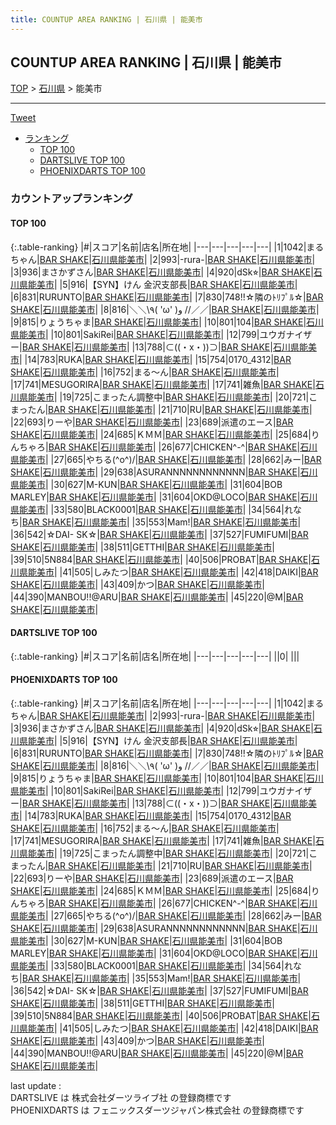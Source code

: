 ```yaml
---
title: COUNTUP AREA RANKING | 石川県 | 能美市
---
```

## COUNTUP AREA RANKING | 石川県 | 能美市

[TOP](/darts/rank/) > [石川県](/darts/rank/石川県/) > 能美市

___

<a href="https://twitter.com/share?ref_src=twsrc%5Etfw" data-text="COUNTUP AREA RANKING | 石川県能美市" class="twitter-share-button" data-hashtags="DARTSLIVE,PHOENIXDARTS,darts,ダーツ" data-show-count="false">Tweet</a>

* [ランキング](#カウントアップランキング)
    * [TOP 100](#top-100)
    * [DARTSLIVE TOP 100](#dartslive-top-100)
    * [PHOENIXDARTS TOP 100](#phoenixdarts-top-100)

### カウントアップランキング

#### TOP 100



{:.table-ranking}
|#|スコア|名前|店名|所在地|
|---|---|---|---|---|
|1|1042|<span class="rank-name-pd">まるちゃん</span>|<a href="https://vs.phoenixdarts.com/jp/shop/shopDetailInfo/s_81791?s_seq=81791">BAR SHAKE</a>|<a href="/darts/rank/石川県/能美市">石川県能美市</a>|
|2|993|<span class="rank-name-pd">-rura-</span>|<a href="https://vs.phoenixdarts.com/jp/shop/shopDetailInfo/s_81791?s_seq=81791">BAR SHAKE</a>|<a href="/darts/rank/石川県/能美市">石川県能美市</a>|
|3|936|<span class="rank-name-pd">まさかずさん</span>|<a href="https://vs.phoenixdarts.com/jp/shop/shopDetailInfo/s_81791?s_seq=81791">BAR SHAKE</a>|<a href="/darts/rank/石川県/能美市">石川県能美市</a>|
|4|920|<span class="rank-name-pd">dSk⭐︎</span>|<a href="https://vs.phoenixdarts.com/jp/shop/shopDetailInfo/s_81791?s_seq=81791">BAR SHAKE</a>|<a href="/darts/rank/石川県/能美市">石川県能美市</a>|
|5|916|<span class="rank-name-pd">【SYN】けん 金沢支部長</span>|<a href="https://vs.phoenixdarts.com/jp/shop/shopDetailInfo/s_81791?s_seq=81791">BAR SHAKE</a>|<a href="/darts/rank/石川県/能美市">石川県能美市</a>|
|6|831|<span class="rank-name-pd">RURUNTO</span>|<a href="https://vs.phoenixdarts.com/jp/shop/shopDetailInfo/s_81791?s_seq=81791">BAR SHAKE</a>|<a href="/darts/rank/石川県/能美市">石川県能美市</a>|
|7|830|<span class="rank-name-pd">748!!☆隣のﾄﾘﾌﾟﾙ☆</span>|<a href="https://vs.phoenixdarts.com/jp/shop/shopDetailInfo/s_81791?s_seq=81791">BAR SHAKE</a>|<a href="/darts/rank/石川県/能美市">石川県能美市</a>|
|8|816|<span class="rank-name-pd">＼＼\\٩( &#x27;ω&#x27; )و //／／</span>|<a href="https://vs.phoenixdarts.com/jp/shop/shopDetailInfo/s_81791?s_seq=81791">BAR SHAKE</a>|<a href="/darts/rank/石川県/能美市">石川県能美市</a>|
|9|815|<span class="rank-name-pd">りょうちゃま</span>|<a href="https://vs.phoenixdarts.com/jp/shop/shopDetailInfo/s_81791?s_seq=81791">BAR SHAKE</a>|<a href="/darts/rank/石川県/能美市">石川県能美市</a>|
|10|801|<span class="rank-name-pd">104</span>|<a href="https://vs.phoenixdarts.com/jp/shop/shopDetailInfo/s_81791?s_seq=81791">BAR SHAKE</a>|<a href="/darts/rank/石川県/能美市">石川県能美市</a>|
|10|801|<span class="rank-name-pd">SakiRei</span>|<a href="https://vs.phoenixdarts.com/jp/shop/shopDetailInfo/s_81791?s_seq=81791">BAR SHAKE</a>|<a href="/darts/rank/石川県/能美市">石川県能美市</a>|
|12|799|<span class="rank-name-pd">ユウガナイザー</span>|<a href="https://vs.phoenixdarts.com/jp/shop/shopDetailInfo/s_81791?s_seq=81791">BAR SHAKE</a>|<a href="/darts/rank/石川県/能美市">石川県能美市</a>|
|13|788|<span class="rank-name-pd">⊂((・x・))⊃</span>|<a href="https://vs.phoenixdarts.com/jp/shop/shopDetailInfo/s_81791?s_seq=81791">BAR SHAKE</a>|<a href="/darts/rank/石川県/能美市">石川県能美市</a>|
|14|783|<span class="rank-name-pd">RUKA</span>|<a href="https://vs.phoenixdarts.com/jp/shop/shopDetailInfo/s_81791?s_seq=81791">BAR SHAKE</a>|<a href="/darts/rank/石川県/能美市">石川県能美市</a>|
|15|754|<span class="rank-name-pd">0170_4312</span>|<a href="https://vs.phoenixdarts.com/jp/shop/shopDetailInfo/s_81791?s_seq=81791">BAR SHAKE</a>|<a href="/darts/rank/石川県/能美市">石川県能美市</a>|
|16|752|<span class="rank-name-pd">まる〜ん</span>|<a href="https://vs.phoenixdarts.com/jp/shop/shopDetailInfo/s_81791?s_seq=81791">BAR SHAKE</a>|<a href="/darts/rank/石川県/能美市">石川県能美市</a>|
|17|741|<span class="rank-name-pd">MESUGORIRA</span>|<a href="https://vs.phoenixdarts.com/jp/shop/shopDetailInfo/s_81791?s_seq=81791">BAR SHAKE</a>|<a href="/darts/rank/石川県/能美市">石川県能美市</a>|
|17|741|<span class="rank-name-pd">雑魚</span>|<a href="https://vs.phoenixdarts.com/jp/shop/shopDetailInfo/s_81791?s_seq=81791">BAR SHAKE</a>|<a href="/darts/rank/石川県/能美市">石川県能美市</a>|
|19|725|<span class="rank-name-pd">こまったん調整中</span>|<a href="https://vs.phoenixdarts.com/jp/shop/shopDetailInfo/s_81791?s_seq=81791">BAR SHAKE</a>|<a href="/darts/rank/石川県/能美市">石川県能美市</a>|
|20|721|<span class="rank-name-pd">こまったん</span>|<a href="https://vs.phoenixdarts.com/jp/shop/shopDetailInfo/s_81791?s_seq=81791">BAR SHAKE</a>|<a href="/darts/rank/石川県/能美市">石川県能美市</a>|
|21|710|<span class="rank-name-pd">RU</span>|<a href="https://vs.phoenixdarts.com/jp/shop/shopDetailInfo/s_81791?s_seq=81791">BAR SHAKE</a>|<a href="/darts/rank/石川県/能美市">石川県能美市</a>|
|22|693|<span class="rank-name-pd">りーや</span>|<a href="https://vs.phoenixdarts.com/jp/shop/shopDetailInfo/s_81791?s_seq=81791">BAR SHAKE</a>|<a href="/darts/rank/石川県/能美市">石川県能美市</a>|
|23|689|<span class="rank-name-pd">派遣のエース</span>|<a href="https://vs.phoenixdarts.com/jp/shop/shopDetailInfo/s_81791?s_seq=81791">BAR SHAKE</a>|<a href="/darts/rank/石川県/能美市">石川県能美市</a>|
|24|685|<span class="rank-name-pd">ＫＭＭ</span>|<a href="https://vs.phoenixdarts.com/jp/shop/shopDetailInfo/s_81791?s_seq=81791">BAR SHAKE</a>|<a href="/darts/rank/石川県/能美市">石川県能美市</a>|
|25|684|<span class="rank-name-pd">りんちゃろ</span>|<a href="https://vs.phoenixdarts.com/jp/shop/shopDetailInfo/s_81791?s_seq=81791">BAR SHAKE</a>|<a href="/darts/rank/石川県/能美市">石川県能美市</a>|
|26|677|<span class="rank-name-pd">CHICKEN^-^</span>|<a href="https://vs.phoenixdarts.com/jp/shop/shopDetailInfo/s_81791?s_seq=81791">BAR SHAKE</a>|<a href="/darts/rank/石川県/能美市">石川県能美市</a>|
|27|665|<span class="rank-name-pd">やちる(^o^)/</span>|<a href="https://vs.phoenixdarts.com/jp/shop/shopDetailInfo/s_81791?s_seq=81791">BAR SHAKE</a>|<a href="/darts/rank/石川県/能美市">石川県能美市</a>|
|28|662|<span class="rank-name-pd">みー</span>|<a href="https://vs.phoenixdarts.com/jp/shop/shopDetailInfo/s_81791?s_seq=81791">BAR SHAKE</a>|<a href="/darts/rank/石川県/能美市">石川県能美市</a>|
|29|638|<span class="rank-name-pd">ASURANNNNNNNNNNNN</span>|<a href="https://vs.phoenixdarts.com/jp/shop/shopDetailInfo/s_81791?s_seq=81791">BAR SHAKE</a>|<a href="/darts/rank/石川県/能美市">石川県能美市</a>|
|30|627|<span class="rank-name-pd">M-KUN</span>|<a href="https://vs.phoenixdarts.com/jp/shop/shopDetailInfo/s_81791?s_seq=81791">BAR SHAKE</a>|<a href="/darts/rank/石川県/能美市">石川県能美市</a>|
|31|604|<span class="rank-name-pd">BOB MARLEY</span>|<a href="https://vs.phoenixdarts.com/jp/shop/shopDetailInfo/s_81791?s_seq=81791">BAR SHAKE</a>|<a href="/darts/rank/石川県/能美市">石川県能美市</a>|
|31|604|<span class="rank-name-pd">OKD@LOCO</span>|<a href="https://vs.phoenixdarts.com/jp/shop/shopDetailInfo/s_81791?s_seq=81791">BAR SHAKE</a>|<a href="/darts/rank/石川県/能美市">石川県能美市</a>|
|33|580|<span class="rank-name-pd">BLACK0001</span>|<a href="https://vs.phoenixdarts.com/jp/shop/shopDetailInfo/s_81791?s_seq=81791">BAR SHAKE</a>|<a href="/darts/rank/石川県/能美市">石川県能美市</a>|
|34|564|<span class="rank-name-pd">れなち</span>|<a href="https://vs.phoenixdarts.com/jp/shop/shopDetailInfo/s_81791?s_seq=81791">BAR SHAKE</a>|<a href="/darts/rank/石川県/能美市">石川県能美市</a>|
|35|553|<span class="rank-name-pd">Mam!</span>|<a href="https://vs.phoenixdarts.com/jp/shop/shopDetailInfo/s_81791?s_seq=81791">BAR SHAKE</a>|<a href="/darts/rank/石川県/能美市">石川県能美市</a>|
|36|542|<span class="rank-name-pd">☆DAI- SK☆</span>|<a href="https://vs.phoenixdarts.com/jp/shop/shopDetailInfo/s_81791?s_seq=81791">BAR SHAKE</a>|<a href="/darts/rank/石川県/能美市">石川県能美市</a>|
|37|527|<span class="rank-name-pd">FUMIFUMI</span>|<a href="https://vs.phoenixdarts.com/jp/shop/shopDetailInfo/s_81791?s_seq=81791">BAR SHAKE</a>|<a href="/darts/rank/石川県/能美市">石川県能美市</a>|
|38|511|<span class="rank-name-pd">GETTHI</span>|<a href="https://vs.phoenixdarts.com/jp/shop/shopDetailInfo/s_81791?s_seq=81791">BAR SHAKE</a>|<a href="/darts/rank/石川県/能美市">石川県能美市</a>|
|39|510|<span class="rank-name-pd">5N884</span>|<a href="https://vs.phoenixdarts.com/jp/shop/shopDetailInfo/s_81791?s_seq=81791">BAR SHAKE</a>|<a href="/darts/rank/石川県/能美市">石川県能美市</a>|
|40|506|<span class="rank-name-pd">PROBAT</span>|<a href="https://vs.phoenixdarts.com/jp/shop/shopDetailInfo/s_81791?s_seq=81791">BAR SHAKE</a>|<a href="/darts/rank/石川県/能美市">石川県能美市</a>|
|41|505|<span class="rank-name-pd">しみたつ</span>|<a href="https://vs.phoenixdarts.com/jp/shop/shopDetailInfo/s_81791?s_seq=81791">BAR SHAKE</a>|<a href="/darts/rank/石川県/能美市">石川県能美市</a>|
|42|418|<span class="rank-name-pd">DAIKI</span>|<a href="https://vs.phoenixdarts.com/jp/shop/shopDetailInfo/s_81791?s_seq=81791">BAR SHAKE</a>|<a href="/darts/rank/石川県/能美市">石川県能美市</a>|
|43|409|<span class="rank-name-pd">かつ</span>|<a href="https://vs.phoenixdarts.com/jp/shop/shopDetailInfo/s_81791?s_seq=81791">BAR SHAKE</a>|<a href="/darts/rank/石川県/能美市">石川県能美市</a>|
|44|390|<span class="rank-name-pd">MANBOU!!@ARU</span>|<a href="https://vs.phoenixdarts.com/jp/shop/shopDetailInfo/s_81791?s_seq=81791">BAR SHAKE</a>|<a href="/darts/rank/石川県/能美市">石川県能美市</a>|
|45|220|<span class="rank-name-pd">@M</span>|<a href="https://vs.phoenixdarts.com/jp/shop/shopDetailInfo/s_81791?s_seq=81791">BAR SHAKE</a>|<a href="/darts/rank/石川県/能美市">石川県能美市</a>|


#### DARTSLIVE TOP 100



{:.table-ranking}
|#|スコア|名前|店名|所在地|
|---|---|---|---|---|
||0|<span class="rank-name-dl"> </span>|<a href=""></a>|<a href="/darts/rank//"></a>|


#### PHOENIXDARTS TOP 100



{:.table-ranking}
|#|スコア|名前|店名|所在地|
|---|---|---|---|---|
|1|1042|<span class="rank-name-pd">まるちゃん</span>|<a href="https://vs.phoenixdarts.com/jp/shop/shopDetailInfo/s_81791?s_seq=81791">BAR SHAKE</a>|<a href="/darts/rank/石川県/能美市">石川県能美市</a>|
|2|993|<span class="rank-name-pd">-rura-</span>|<a href="https://vs.phoenixdarts.com/jp/shop/shopDetailInfo/s_81791?s_seq=81791">BAR SHAKE</a>|<a href="/darts/rank/石川県/能美市">石川県能美市</a>|
|3|936|<span class="rank-name-pd">まさかずさん</span>|<a href="https://vs.phoenixdarts.com/jp/shop/shopDetailInfo/s_81791?s_seq=81791">BAR SHAKE</a>|<a href="/darts/rank/石川県/能美市">石川県能美市</a>|
|4|920|<span class="rank-name-pd">dSk⭐︎</span>|<a href="https://vs.phoenixdarts.com/jp/shop/shopDetailInfo/s_81791?s_seq=81791">BAR SHAKE</a>|<a href="/darts/rank/石川県/能美市">石川県能美市</a>|
|5|916|<span class="rank-name-pd">【SYN】けん 金沢支部長</span>|<a href="https://vs.phoenixdarts.com/jp/shop/shopDetailInfo/s_81791?s_seq=81791">BAR SHAKE</a>|<a href="/darts/rank/石川県/能美市">石川県能美市</a>|
|6|831|<span class="rank-name-pd">RURUNTO</span>|<a href="https://vs.phoenixdarts.com/jp/shop/shopDetailInfo/s_81791?s_seq=81791">BAR SHAKE</a>|<a href="/darts/rank/石川県/能美市">石川県能美市</a>|
|7|830|<span class="rank-name-pd">748!!☆隣のﾄﾘﾌﾟﾙ☆</span>|<a href="https://vs.phoenixdarts.com/jp/shop/shopDetailInfo/s_81791?s_seq=81791">BAR SHAKE</a>|<a href="/darts/rank/石川県/能美市">石川県能美市</a>|
|8|816|<span class="rank-name-pd">＼＼\\٩( &#x27;ω&#x27; )و //／／</span>|<a href="https://vs.phoenixdarts.com/jp/shop/shopDetailInfo/s_81791?s_seq=81791">BAR SHAKE</a>|<a href="/darts/rank/石川県/能美市">石川県能美市</a>|
|9|815|<span class="rank-name-pd">りょうちゃま</span>|<a href="https://vs.phoenixdarts.com/jp/shop/shopDetailInfo/s_81791?s_seq=81791">BAR SHAKE</a>|<a href="/darts/rank/石川県/能美市">石川県能美市</a>|
|10|801|<span class="rank-name-pd">104</span>|<a href="https://vs.phoenixdarts.com/jp/shop/shopDetailInfo/s_81791?s_seq=81791">BAR SHAKE</a>|<a href="/darts/rank/石川県/能美市">石川県能美市</a>|
|10|801|<span class="rank-name-pd">SakiRei</span>|<a href="https://vs.phoenixdarts.com/jp/shop/shopDetailInfo/s_81791?s_seq=81791">BAR SHAKE</a>|<a href="/darts/rank/石川県/能美市">石川県能美市</a>|
|12|799|<span class="rank-name-pd">ユウガナイザー</span>|<a href="https://vs.phoenixdarts.com/jp/shop/shopDetailInfo/s_81791?s_seq=81791">BAR SHAKE</a>|<a href="/darts/rank/石川県/能美市">石川県能美市</a>|
|13|788|<span class="rank-name-pd">⊂((・x・))⊃</span>|<a href="https://vs.phoenixdarts.com/jp/shop/shopDetailInfo/s_81791?s_seq=81791">BAR SHAKE</a>|<a href="/darts/rank/石川県/能美市">石川県能美市</a>|
|14|783|<span class="rank-name-pd">RUKA</span>|<a href="https://vs.phoenixdarts.com/jp/shop/shopDetailInfo/s_81791?s_seq=81791">BAR SHAKE</a>|<a href="/darts/rank/石川県/能美市">石川県能美市</a>|
|15|754|<span class="rank-name-pd">0170_4312</span>|<a href="https://vs.phoenixdarts.com/jp/shop/shopDetailInfo/s_81791?s_seq=81791">BAR SHAKE</a>|<a href="/darts/rank/石川県/能美市">石川県能美市</a>|
|16|752|<span class="rank-name-pd">まる〜ん</span>|<a href="https://vs.phoenixdarts.com/jp/shop/shopDetailInfo/s_81791?s_seq=81791">BAR SHAKE</a>|<a href="/darts/rank/石川県/能美市">石川県能美市</a>|
|17|741|<span class="rank-name-pd">MESUGORIRA</span>|<a href="https://vs.phoenixdarts.com/jp/shop/shopDetailInfo/s_81791?s_seq=81791">BAR SHAKE</a>|<a href="/darts/rank/石川県/能美市">石川県能美市</a>|
|17|741|<span class="rank-name-pd">雑魚</span>|<a href="https://vs.phoenixdarts.com/jp/shop/shopDetailInfo/s_81791?s_seq=81791">BAR SHAKE</a>|<a href="/darts/rank/石川県/能美市">石川県能美市</a>|
|19|725|<span class="rank-name-pd">こまったん調整中</span>|<a href="https://vs.phoenixdarts.com/jp/shop/shopDetailInfo/s_81791?s_seq=81791">BAR SHAKE</a>|<a href="/darts/rank/石川県/能美市">石川県能美市</a>|
|20|721|<span class="rank-name-pd">こまったん</span>|<a href="https://vs.phoenixdarts.com/jp/shop/shopDetailInfo/s_81791?s_seq=81791">BAR SHAKE</a>|<a href="/darts/rank/石川県/能美市">石川県能美市</a>|
|21|710|<span class="rank-name-pd">RU</span>|<a href="https://vs.phoenixdarts.com/jp/shop/shopDetailInfo/s_81791?s_seq=81791">BAR SHAKE</a>|<a href="/darts/rank/石川県/能美市">石川県能美市</a>|
|22|693|<span class="rank-name-pd">りーや</span>|<a href="https://vs.phoenixdarts.com/jp/shop/shopDetailInfo/s_81791?s_seq=81791">BAR SHAKE</a>|<a href="/darts/rank/石川県/能美市">石川県能美市</a>|
|23|689|<span class="rank-name-pd">派遣のエース</span>|<a href="https://vs.phoenixdarts.com/jp/shop/shopDetailInfo/s_81791?s_seq=81791">BAR SHAKE</a>|<a href="/darts/rank/石川県/能美市">石川県能美市</a>|
|24|685|<span class="rank-name-pd">ＫＭＭ</span>|<a href="https://vs.phoenixdarts.com/jp/shop/shopDetailInfo/s_81791?s_seq=81791">BAR SHAKE</a>|<a href="/darts/rank/石川県/能美市">石川県能美市</a>|
|25|684|<span class="rank-name-pd">りんちゃろ</span>|<a href="https://vs.phoenixdarts.com/jp/shop/shopDetailInfo/s_81791?s_seq=81791">BAR SHAKE</a>|<a href="/darts/rank/石川県/能美市">石川県能美市</a>|
|26|677|<span class="rank-name-pd">CHICKEN^-^</span>|<a href="https://vs.phoenixdarts.com/jp/shop/shopDetailInfo/s_81791?s_seq=81791">BAR SHAKE</a>|<a href="/darts/rank/石川県/能美市">石川県能美市</a>|
|27|665|<span class="rank-name-pd">やちる(^o^)/</span>|<a href="https://vs.phoenixdarts.com/jp/shop/shopDetailInfo/s_81791?s_seq=81791">BAR SHAKE</a>|<a href="/darts/rank/石川県/能美市">石川県能美市</a>|
|28|662|<span class="rank-name-pd">みー</span>|<a href="https://vs.phoenixdarts.com/jp/shop/shopDetailInfo/s_81791?s_seq=81791">BAR SHAKE</a>|<a href="/darts/rank/石川県/能美市">石川県能美市</a>|
|29|638|<span class="rank-name-pd">ASURANNNNNNNNNNNN</span>|<a href="https://vs.phoenixdarts.com/jp/shop/shopDetailInfo/s_81791?s_seq=81791">BAR SHAKE</a>|<a href="/darts/rank/石川県/能美市">石川県能美市</a>|
|30|627|<span class="rank-name-pd">M-KUN</span>|<a href="https://vs.phoenixdarts.com/jp/shop/shopDetailInfo/s_81791?s_seq=81791">BAR SHAKE</a>|<a href="/darts/rank/石川県/能美市">石川県能美市</a>|
|31|604|<span class="rank-name-pd">BOB MARLEY</span>|<a href="https://vs.phoenixdarts.com/jp/shop/shopDetailInfo/s_81791?s_seq=81791">BAR SHAKE</a>|<a href="/darts/rank/石川県/能美市">石川県能美市</a>|
|31|604|<span class="rank-name-pd">OKD@LOCO</span>|<a href="https://vs.phoenixdarts.com/jp/shop/shopDetailInfo/s_81791?s_seq=81791">BAR SHAKE</a>|<a href="/darts/rank/石川県/能美市">石川県能美市</a>|
|33|580|<span class="rank-name-pd">BLACK0001</span>|<a href="https://vs.phoenixdarts.com/jp/shop/shopDetailInfo/s_81791?s_seq=81791">BAR SHAKE</a>|<a href="/darts/rank/石川県/能美市">石川県能美市</a>|
|34|564|<span class="rank-name-pd">れなち</span>|<a href="https://vs.phoenixdarts.com/jp/shop/shopDetailInfo/s_81791?s_seq=81791">BAR SHAKE</a>|<a href="/darts/rank/石川県/能美市">石川県能美市</a>|
|35|553|<span class="rank-name-pd">Mam!</span>|<a href="https://vs.phoenixdarts.com/jp/shop/shopDetailInfo/s_81791?s_seq=81791">BAR SHAKE</a>|<a href="/darts/rank/石川県/能美市">石川県能美市</a>|
|36|542|<span class="rank-name-pd">☆DAI- SK☆</span>|<a href="https://vs.phoenixdarts.com/jp/shop/shopDetailInfo/s_81791?s_seq=81791">BAR SHAKE</a>|<a href="/darts/rank/石川県/能美市">石川県能美市</a>|
|37|527|<span class="rank-name-pd">FUMIFUMI</span>|<a href="https://vs.phoenixdarts.com/jp/shop/shopDetailInfo/s_81791?s_seq=81791">BAR SHAKE</a>|<a href="/darts/rank/石川県/能美市">石川県能美市</a>|
|38|511|<span class="rank-name-pd">GETTHI</span>|<a href="https://vs.phoenixdarts.com/jp/shop/shopDetailInfo/s_81791?s_seq=81791">BAR SHAKE</a>|<a href="/darts/rank/石川県/能美市">石川県能美市</a>|
|39|510|<span class="rank-name-pd">5N884</span>|<a href="https://vs.phoenixdarts.com/jp/shop/shopDetailInfo/s_81791?s_seq=81791">BAR SHAKE</a>|<a href="/darts/rank/石川県/能美市">石川県能美市</a>|
|40|506|<span class="rank-name-pd">PROBAT</span>|<a href="https://vs.phoenixdarts.com/jp/shop/shopDetailInfo/s_81791?s_seq=81791">BAR SHAKE</a>|<a href="/darts/rank/石川県/能美市">石川県能美市</a>|
|41|505|<span class="rank-name-pd">しみたつ</span>|<a href="https://vs.phoenixdarts.com/jp/shop/shopDetailInfo/s_81791?s_seq=81791">BAR SHAKE</a>|<a href="/darts/rank/石川県/能美市">石川県能美市</a>|
|42|418|<span class="rank-name-pd">DAIKI</span>|<a href="https://vs.phoenixdarts.com/jp/shop/shopDetailInfo/s_81791?s_seq=81791">BAR SHAKE</a>|<a href="/darts/rank/石川県/能美市">石川県能美市</a>|
|43|409|<span class="rank-name-pd">かつ</span>|<a href="https://vs.phoenixdarts.com/jp/shop/shopDetailInfo/s_81791?s_seq=81791">BAR SHAKE</a>|<a href="/darts/rank/石川県/能美市">石川県能美市</a>|
|44|390|<span class="rank-name-pd">MANBOU!!@ARU</span>|<a href="https://vs.phoenixdarts.com/jp/shop/shopDetailInfo/s_81791?s_seq=81791">BAR SHAKE</a>|<a href="/darts/rank/石川県/能美市">石川県能美市</a>|
|45|220|<span class="rank-name-pd">@M</span>|<a href="https://vs.phoenixdarts.com/jp/shop/shopDetailInfo/s_81791?s_seq=81791">BAR SHAKE</a>|<a href="/darts/rank/石川県/能美市">石川県能美市</a>|


<div class="footer border-top border-gray-light mt-5 pt-3 text-right text-gray">
    last update : <span style="font-weight: italic" id="foot_last_modified"></span><br />
    DARTSLIVE は 株式会社ダーツライブ社 の登録商標です<br />
    PHOENIXDARTS は フェニックスダーツジャパン株式会社 の登録商標です<br />
</div>

<script src="https://cdnjs.cloudflare.com/ajax/libs/jquery.tablesorter/2.31.3/js/jquery.tablesorter.min.js" integrity="sha512-qzgd5cYSZcosqpzpn7zF2ZId8f/8CHmFKZ8j7mU4OUXTNRd5g+ZHBPsgKEwoqxCtdQvExE5LprwwPAgoicguNg==" crossorigin="anonymous" referrerpolicy="no-referrer"></script>
<link rel="stylesheet" href="https://cdnjs.cloudflare.com/ajax/libs/jquery.tablesorter/2.31.3/css/theme.default.min.css" integrity="sha512-wghhOJkjQX0Lh3NSWvNKeZ0ZpNn+SPVXX1Qyc9OCaogADktxrBiBdKGDoqVUOyhStvMBmJQ8ZdMHiR3wuEq8+w==" crossorigin="anonymous" referrerpolicy="no-referrer" />
<script>
$(function() {
    $(".table-ranking").tablesorter({sortList:[[0, 0]]});
    $("#foot_last_modified").text(formatDate(new Date(document.lastModified), 'yyyy-MM-dd HH:mm:ss'));
});
</script>

<script async src="https://platform.twitter.com/widgets.js" charset="utf-8"></script>